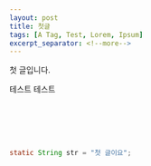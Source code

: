 ```yaml
---
layout: post
title: 첫글
tags: [A Tag, Test, Lorem, Ipsum]
excerpt_separator: <!--more-->
---
```


첫 글입니다.

테스트 테스트

<br><br><br><br>

```java
static String str = "첫 글이요";
```

